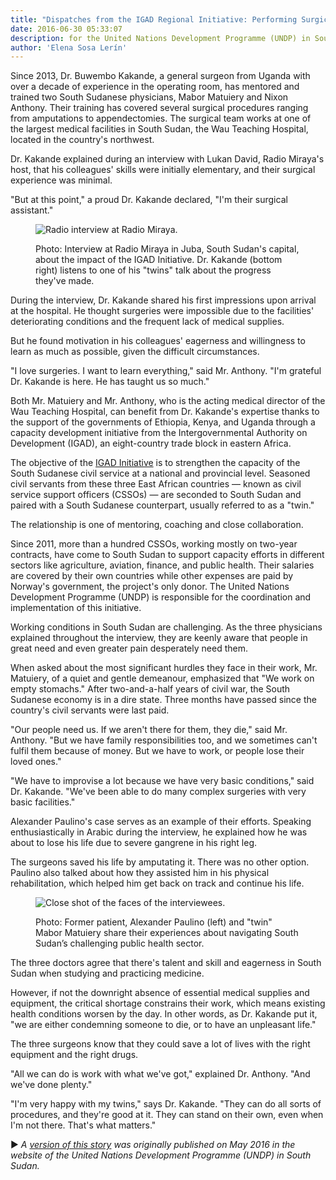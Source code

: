 ```yaml
---
title: "Dispatches from the IGAD Regional Initiative: Performing Surgical Procedures in Challenging Contexts in South Sudan"
date: 2016-06-30 05:33:07
description: for the United Nations Development Programme (UNDP) in South Sudan. (May 2016)
author: 'Elena Sosa Lerín'
---
```

Since 2013, Dr. Buwembo Kakande, a general surgeon from Uganda with over a decade of experience in the operating room, has mentored and trained two South Sudanese physicians, Mabor Matuiery and Nixon Anthony. Their training has covered several surgical procedures ranging from amputations to appendectomies. The surgical team works at one of the largest medical facilities in South Sudan, the Wau Teaching Hospital, located in the country's northwest.

Dr. Kakande explained during an interview with Lukan David, Radio Miraya's host, that his colleagues' skills were initially elementary, and their surgical experience was minimal.

"But at this point," a proud Dr. Kakande declared, "I'm their surgical assistant."

<figure>
<img data-src="https://res.cloudinary.com/esarin72/image/upload/c_fill,q_auto:good,w_660/v1603158662/articles/edited-0187_kp93bv.jpg" loading="lazy" alt="Radio interview at Radio Miraya." class="lazyload">
<figcaption>
    <p><span class="thick">Photo:</span> Interview at Radio Miraya in Juba, South Sudan's capital, about the impact of the IGAD Initiative. Dr. Kakande (bottom right) listens to one of his "twins" talk about the progress they've made.</p>
</figcaption>
</figure>

During the interview, Dr. Kakande shared his first impressions upon arrival at the hospital. He thought surgeries were impossible due to the facilities' deteriorating conditions and the frequent lack of medical supplies.

But he found motivation in his colleagues' eagerness and willingness to learn as much as possible, given the difficult circumstances.

"I love surgeries. I want to learn everything," said Mr. Anthony. "I'm grateful Dr. Kakande is here. He has taught us so much."

Both Mr. Matuiery and Mr. Anthony, who is the acting medical director of the Wau Teaching Hospital, can benefit from Dr. Kakande's expertise thanks to the support of the governments of Ethiopia, Kenya, and Uganda through a capacity development initiative from the Intergovernmental Authority on Development (IGAD), an eight-country trade block in eastern Africa.

The objective of the <a href="https://www.ss.undp.org/content/south_sudan/en/home/projects/support-to-public-administration.html" target="blank"> IGAD Initiative</a> is to strengthen the capacity of the South Sudanese civil service at a national and provincial level. Seasoned civil servants from these three East African countries &mdash; known as civil service support officers (CSSOs) &mdash; are seconded to South Sudan and paired with a South Sudanese counterpart, usually referred to as a "twin."

The relationship is one of mentoring, coaching and close collaboration.

Since 2011, more than a hundred CSSOs, working mostly on two-year contracts, have come to South Sudan to support capacity efforts in different sectors like agriculture, aviation, finance, and public health. Their salaries are covered by their own countries while other expenses are paid by Norway's government, the project's only donor. The United Nations Development Programme (UNDP) is responsible for the coordination and implementation of this initiative.

Working conditions in South Sudan are challenging. As the three physicians explained throughout the interview, they are keenly aware that people in great need and even greater pain desperately need them.

When asked about the most significant hurdles they face in their work, Mr. Matuiery, of a quiet and gentle demeanour, emphasized that "We work on empty stomachs." After two-and-a-half years of civil war, the South Sudanese economy is in a dire state. Three months have passed since the country's civil servants were last paid.

"Our people need us. If we aren't there for them, they die," said Mr. Anthony. "But we have family responsibilities too, and we sometimes can't fulfil them because of money. But we have to work, or people lose their loved ones."

"We have to improvise a lot because we have very basic conditions," said Dr. Kakande. "We've been able to do many complex surgeries with very basic facilities."

Alexander Paulino's case serves as an example of their efforts. Speaking enthusiastically in Arabic during the interview, he explained how he was about to lose his life due to severe gangrene in his right leg.

The surgeons saved his life by amputating it. There was no other option. Paulino also talked about how they assisted him in his physical rehabilitation, which helped him get back on track and continue his life.

<figure>
<img data-src="https://res.cloudinary.com/esarin72/image/upload/c_fill,q_auto,w_600,y_0/v1603158634/articles/edited-0182_ovzeqz.jpg" loading="lazy" alt="Close shot of the faces of the interviewees." class="lazyload">
<figcaption>
    <p><span class="thick">Photo:</span> Former patient, Alexander Paulino (left) and "twin" Mabor Matuiery share their experiences about navigating South Sudan’s challenging public health sector.</p>
</figcaption>
</figure>

The three doctors agree that there's talent and skill and eagerness in South Sudan when studying and practicing medicine.

However, if not the downright absence of essential medical supplies and equipment, the critical shortage constrains their work, which means existing health conditions worsen by the day. In other words, as Dr. Kakande put it, "we are either condemning someone to die, or to have an unpleasant life."

The three surgeons know that they could save a lot of lives with the right equipment and the right drugs.

"All we can do is work with what we've got," explained Dr. Anthony. "And we've done plenty."

"I'm very happy with my twins," says Dr. Kakande. "They can do all sorts of procedures, and they're good at it. They can stand on their own, even when I'm not there. That's what matters."



<span role="img" aria-label="right-triangle" class="right-triangle">&#9658;</span> <em>A <a href="https://www.ss.undp.org/content/south_sudan/en/home/presscenter/stories/the-doctors-from-wau.html" target="blank">version of this story</a> was originally published on May 2016 in the website of the United Nations Development Programme (UNDP) in South Sudan.</em>

